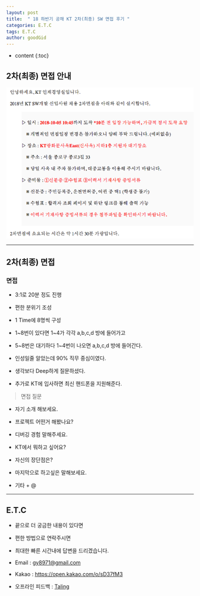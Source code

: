 ```yaml
---
layout: post
title:  " 18 하반기 공채 KT 2차(최종) SW 면접 후기 "
categories: E.T.C
tags: E.T.C
author: goodGid
---
```

* content
{:toc}

## 2차(최종) 면접 안내

![](/assets/img/posts/18_Second_Half_KT_2st_Interview_1.png)







---

## 2차(최종) 면접

### 면접 

* 3:1로 20분 정도 진행

* 편한 분위기 조성

* 1 Time에 8명씩 구성

* 1~8번이 있다면 1~4가 각각 a,b,c,d 방에 들어가고 

* 5~8번은 대기하다 1~4번이 나오면 a,b,c,d 방에 들어간다.

* 인성일줄 알았는데 90% 직무 중심이였다.

* 생각보다 Deep하게 질문하셨다.

* 추가로 KT에 입사하면 최신 핸드폰을 지원해준다.

> 면접 질문

* 자기 소개 해보세요.

* 프로젝트 어떤거 해봤나요?

* 디버깅 경험 말해주세요.

* KT에서 뭐하고 싶어요?

* 자신의 장단점은?

* 마지막으로 하고싶은 말해보세요.

* 기타 + @ 

---

## E.T.C

* 끝으로 더 궁금한 내용이 있다면 

* 편한 방법으로 연락주시면 

* 최대한 빠른 시간내에 답변을 드리겠습니다.

* Email : gy8971@gmail.com

* Kakao : https://open.kakao.com/o/sD37fM3

* 오프라인 피드백 : [Taling]({{site.url}}/Taling)